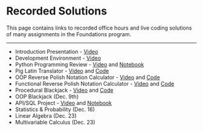 # Recorded Solutions

This page contains links to recorded office hours and live coding solutions of many assignments in the Foundations program.

---

- Introduction Presentation - [Video](https://vimeo.com/194430671/ece3b34d91)
- Development Environment - [Video](https://vimeo.com/194302347/3a64f86606)
- Python Programming Review - [Video](https://vimeo.com/194280066/4ab832b6d3) and [Notebook](../code/intro_to_python.ipynb)
- Pig Latin Translator - [Video](https://vimeo.com/194338026/e0c6a99264) and [Code](../code/pig_latin.py)
- OOP Reverse Polish Notation Calculator - [Video](https://vimeo.com/194445480/480545abeb) and [Code](../code/rpn_object.py)
- Functional Reverse Polish Notation Calculator - [Video](https://vimeo.com/194551004/8a3aeb97bf) and [Code](../code/rpn_functional.py)
- Procedural Blackjack - [Video](https://vimeo.com/194279967/26c301a941) and [Code](../code/blackjack_procedural.py)
- OOP Blackjack (Dec. 9th)
- API/SQL Project - [Video](https://vimeo.com/195076046/7cc67e415e) and [Notebook](../code/api-sql-githubjobs.ipynb)
- Statistics & Probability (Dec. 16)
- Linear Algebra (Dec. 23)
- Multivariable Calculus (Dec. 23)
